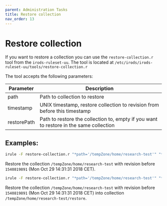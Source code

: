 ```yaml
---
parent: Administration Tasks
title: Restore collection
nav_order: 13
---
```

# Restore collection
If you want to restore a collection you can use the `restore-collection.r` tool from the `irods-ruleset-uu`.
The tool is located at `/etc/irods/irods-ruleset-uu/tools/restore-collection.r`

The tool accepts the following parameters:

Parameter   | Description
------------|---------------------------------------------
path	      | Path to collection to restore
timestamp   | UNIX timestamp, restore collection to revision from before this timestamp
restorePath | Path to restore the collection to, empty if you want to restore in the same collection

## Examples:
```bash
irule -F restore-collection.r "*path='/tempZone/home/research-test'" "*timestamp=1540819891"
```
Restore the collection `/tempZone/home/research-test` with revision before `1540819891` (Mon Oct 29 14:31:31 2018 CET).

```bash
irule -F restore-collection.r "*path='/tempZone/home/research-test'" "*timestamp=1540819891" "*restorePath='/tempZone/home/research-test/restore'"
```
Restore the collection `/tempZone/home/research-test` with revision before `1540819891` (Mon Oct 29 14:31:31 2018 CET) into collection `/tempZone/home/research-test/restore`.
